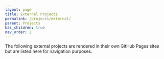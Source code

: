 ```yaml
---
layout: page
title: External Projects
permalink: /projects/external/
parent: Projects
has_children: true
nav_order: 2
---
```


The following external projects are rendered in their own GitHub Pages sites but are listed here for navigation purposes.
